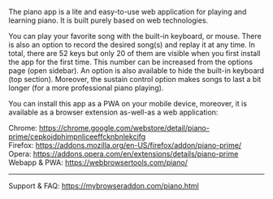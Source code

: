 The piano app is a lite and easy-to-use web application for playing and learning piano. It is built purely based on web technologies.

You can play your favorite song with the built-in keyboard, or mouse. There is also an option to record the desired song(s) and replay it at any time. In total, there are 52 keys but only 20 of them are visible when you first install the app for the first time. This number can be increased from the options page (open sidebar). An option is also available to hide the built-in keyboard (top section). Moreover, the sustain control option makes songs to last a bit longer (for a more professional piano playing). 

You can install this app as a PWA on your mobile device, moreover, it is available as a browser extension as-well-as a web application:

Chrome: https://chrome.google.com/webstore/detail/piano-prime/cepkojdphimpnliceeffcknbnlekcifg  
Firefox: https://addons.mozilla.org/en-US/firefox/addon/piano-prime/  
Opera: https://addons.opera.com/en/extensions/details/piano-prime  
Webapp & PWA: https://webbrowsertools.com/piano/  

--------------------------------------------------------------

Support & FAQ: https://mybrowseraddon.com/piano.html  
